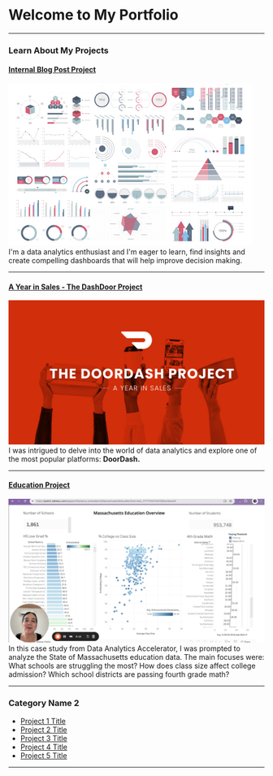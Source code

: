 # Welcome to My Portfolio

---

### Learn About My Projects

#### [Internal Blog Post Project](/bank)
<img src="images/dummy_thumbnail.jpg?raw=true"/>
I'm a data analytics enthusiast and I'm eager to learn, find insights and create compelling dashboards that will help improve decision making.

---
#### [A Year in Sales - The DashDoor Project](https://www.linkedin.com/pulse/doordash-project-analyzing-sales-year-nancy-andrade-aguilar-ho9pc/)
[<img src="images/P2_DoorDash.jpg"/>](https://www.linkedin.com/pulse/doordash-project-analyzing-sales-year-nancy-andrade-aguilar-ho9pc/)
I was intrigued to delve into the world of data analytics and explore one of the most popular platforms: **DoorDash.**


---
#### [Education Project](https://www.linkedin.com/pulse/deciphering-massachusetts-education-unveiling-trends-andrade-aguilar-9ukhe/?trackingId=ry5csWANTqyeeZmvsGaSYg%3D%3D)
[<img src="images/P3_Education.jpg"/>](https://www.linkedin.com/pulse/deciphering-massachusetts-education-unveiling-trends-andrade-aguilar-9ukhe/)
In this case study from Data Analytics Accelerator, I was prompted to analyze the State of Massachusetts education data. The main focuses were:
What schools are struggling the most?
How does class size affect college admission?
Which school districts are passing fourth grade math? 

---

### Category Name 2

- [Project 1 Title](http://example.com/)
- [Project 2 Title](http://example.com/)
- [Project 3 Title](http://example.com/)
- [Project 4 Title](http://example.com/)
- [Project 5 Title](http://example.com/)

---




